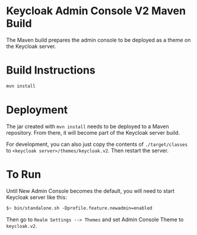 # Keycloak Admin Console V2 Maven Build

The Maven build prepares the admin console to be deployed as a theme on the Keycloak server.

# Build Instructions

```bash
mvn install
```

# Deployment

The jar created with `mvn install` needs to be deployed to a Maven repository. From there, it will become part of the Keycloak server build.

For development, you can also just copy the contents of `./target/classes` to `<keycloak server>/themes/keycloak.v2`. Then restart the server.

# To Run

Until New Admin Console becomes the default, you will need to start Keycloak server like this:

```bash
$> bin/standalone.sh -Dprofile.feature.newadmin=enabled
```

Then go to `Realm Settings --> Themes` and set Admin Console Theme to `keycloak.v2`.
